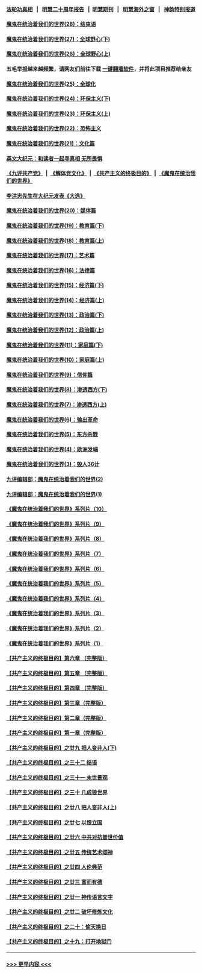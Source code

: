 #### [法轮功真相](https://github.com/gfw-breaker/truth/blob/master/README.md?t=0) &nbsp;&nbsp;|&nbsp;&nbsp; [明慧二十周年报告](https://github.com/gfw-breaker/mh-reports/blob/master/README.md?t=0) &nbsp;&nbsp;|&nbsp;&nbsp;[明慧期刊](https://github.com/gfw-breaker/mh-qikan) &nbsp;&nbsp;|&nbsp;&nbsp; [明慧海外之窗](https://github.com/gfw-breaker/mh-news/blob/master/README.md?t=0) &nbsp;&nbsp;|&nbsp;&nbsp; [神韵特别报道](https://github.com/gfw-breaker/mh-news/blob/master/shenyun.md?t=0)
#### [魔鬼在统治着我们的世界(28)：结束语](../pages/nsc422/n10936246.md?t=06291601) 
#### [魔鬼在统治着我们的世界(27)：全球野心(下)](../pages/nsc422/n10928319.md?t=06291601) 
#### [魔鬼在统治着我们的世界(26)：全球野心(上)](../pages/nsc422/n10900318.md?t=06291601) 
#### 五毛举报越来越频繁，请网友们前往下载 [一键翻墙软件](https://github.com/gfw-breaker/ssr-accounts)，并将此项目推荐给亲友
#### [魔鬼在统治着我们的世界(25)：全球化](../pages/nsc422/n10788205.md?t=06291601) 
#### [魔鬼在统治着我们的世界(24)：环保主义(下)](../pages/nsc422/n10695307.md?t=06291601) 
#### [魔鬼在统治着我们的世界(23)：环保主义(上)](../pages/nsc422/n10688613.md?t=06291601) 
#### [魔鬼在统治着我们的世界(22)：恐怖主义](../pages/nsc422/n10614727.md?t=06291601) 
#### [魔鬼在统治着我们的世界(21)：文化篇](../pages/nsc422/n10597706.md?t=06291601) 
#### [英文大纪元：和读者一起寻真相 无所畏惧](../pages/nsc422/n12542027.md?t=06291601) 
#### [《九评共产党》](https://github.com/begood0513/9ping.md/blob/master/README.md) &nbsp;|&nbsp; [《解体党文化》](../../../../jtdwh.md/blob/master/README.md)  &nbsp;|&nbsp; [《共产主义的终极目的》](../../../../gczydzjmd.md/blob/master/README.md) &nbsp;|&nbsp; [《魔鬼在统治我们的世界》](../../../../mgztzwmdsj.md/blob/master/README.md) 
#### [李洪志先生在大纪元发表《大选》](../pages/nsc422/n12534746.md?t=06291601) 
#### [魔鬼在统治着我们的世界(20)：媒体篇](../pages/nsc422/n10586579.md?t=06291601) 
#### [魔鬼在统治着我们的世界(19)：教育篇(下)](../pages/nsc422/n10564808.md?t=06291601) 
#### [魔鬼在统治着我们的世界(18)：教育篇(上)](../pages/nsc422/n10526970.md?t=06291601) 
#### [魔鬼在统治着我们的世界(17)：艺术篇](../pages/nsc422/n10499093.md?t=06291601) 
#### [魔鬼在统治着我们的世界(16)：法律篇](../pages/nsc422/n10485969.md?t=06291601) 
#### [魔鬼在统治着我们的世界(15)：经济篇(下)](../pages/nsc422/n10469975.md?t=06291601) 
#### [魔鬼在统治着我们的世界(14)：经济篇(上)](../pages/nsc422/n10457370.md?t=06291601) 
#### [魔鬼在统治着我们的世界(13)：政治篇(下)](../pages/nsc422/n10448270.md?t=06291601) 
#### [魔鬼在统治着我们的世界(12)：政治篇(上)](../pages/nsc422/n10444576.md?t=06291601) 
#### [魔鬼在统治着我们的世界(11)：家庭篇(下)](../pages/nsc422/n10440961.md?t=06291601) 
#### [魔鬼在统治着我们的世界(10)：家庭篇(上)](../pages/nsc422/n10435448.md?t=06291601) 
#### [魔鬼在统治着我们的世界(9)：信仰篇](../pages/nsc422/n10432159.md?t=06291601) 
#### [魔鬼在统治着我们的世界(8)：渗透西方(下)](../pages/nsc422/n10429603.md?t=06291601) 
#### [魔鬼在统治着我们的世界(7)：渗透西方(上)](../pages/nsc422/n10426013.md?t=06291601) 
#### [魔鬼在统治着我们的世界(6)：输出革命](../pages/nsc422/n10421536.md?t=06291601) 
#### [魔鬼在统治着我们的世界(5)：东方杀戮](../pages/nsc422/n10417707.md?t=06291601) 
#### [魔鬼在统治着我们的世界(4)：欧洲发端](../pages/nsc422/n10414890.md?t=06291601) 
#### [魔鬼在统治着我们的世界(3)：毁人36计](../pages/nsc422/n10411583.md?t=06291601) 
#### [九评编辑部：魔鬼在统治着我们的世界(2)](../pages/nsc422/n10410036.md?t=06291601) 
#### [九评编辑部：魔鬼在统治着我们的世界(1)](../pages/nsc422/n10406825.md?t=06291601) 
#### [《魔鬼在统治着我们的世界》系列片（10）](../pages/nsc422/n12292670.md?t=06291601) 
#### [《魔鬼在统治着我们的世界》系列片（9）](../pages/nsc422/n12290859.md?t=06291601) 
#### [《魔鬼在统治着我们的世界》系列片（8）](../pages/nsc422/n12287445.md?t=06291601) 
#### [《魔鬼在统治着我们的世界》系列片（7）](../pages/nsc422/n12283425.md?t=06291601) 
#### [《魔鬼在统治着我们的世界》系列片（6）](../pages/nsc422/n12282314.md?t=06291601) 
#### [《魔鬼在统治着我们的世界》系列片（5）](../pages/nsc422/n12281419.md?t=06291601) 
#### [《魔鬼在统治着我们的世界》系列片（4）](../pages/nsc422/n12274024.md?t=06291601) 
#### [《魔鬼在统治着我们的世界》系列片（3）](../pages/nsc422/n12271322.md?t=06291601) 
#### [《魔鬼在统治着我们的世界》系列片（2）](../pages/nsc422/n12269049.md?t=06291601) 
#### [《魔鬼在统治着我们的世界》系列片（1）](../pages/nsc422/n12267575.md?t=06291601) 
#### [【共产主义的终极目的】第六章 （完整版）](../pages/nsc422/n11428913.md?t=06291601) 
#### [【共产主义的终极目的】第五章 （完整版）](../pages/nsc422/n11428912.md?t=06291601) 
#### [【共产主义的终极目的】第四章 （完整版）](../pages/nsc422/n11428907.md?t=06291601) 
#### [【共产主义的终极目的】第三章（完整版）](../pages/nsc422/n11428848.md?t=06291601) 
#### [【共产主义的终极目的】第二章（完整版）](../pages/nsc422/n11428831.md?t=06291601) 
#### [【共产主义的终极目的】第一章（完整版）](../pages/nsc422/n11417651.md?t=06291601) 
#### [【共产主义的终极目的】之廿九 把人变非人(下)](../pages/nsc422/n11344140.md?t=06291601) 
#### [【共产主义的终极目的】之三十二 结语](../pages/nsc422/n11360535.md?t=06291601) 
#### [【共产主义的终极目的】之三十一 末世景观](../pages/nsc422/n11351129.md?t=06291601) 
#### [【共产主义的终极目的】之三十 几成狼世界](../pages/nsc422/n11348280.md?t=06291601) 
#### [【共产主义的终极目的】之廿八 把人变非人(上)](../pages/nsc422/n11340492.md?t=06291601) 
#### [【共产主义的终极目的】之廿七 以恨立国](../pages/nsc422/n11336944.md?t=06291601) 
#### [【共产主义的终极目的】之廿六 中共对抗普世价值](../pages/nsc422/n11324785.md?t=06291601) 
#### [【共产主义的终极目的】之廿五 传统艺术颂神](../pages/nsc422/n11296396.md?t=06291601) 
#### [【共产主义的终极目的】之廿四 人伦典范](../pages/nsc422/n11296397.md?t=06291601) 
#### [【共产主义的终极目的】之廿三 富而有德](../pages/nsc422/n11283598.md?t=06291601) 
#### [【共产主义的终极目的】之廿一 神传语言文字](../pages/nsc422/n11263265.md?t=06291601) 
#### [【共产主义的终极目的】之廿二 破坏修炼文化](../pages/nsc422/n11245728.md?t=06291601) 
#### [【共产主义的终极目的】之二十：偷天换日](../pages/nsc422/n11238846.md?t=06291601) 
#### [【共产主义的终极目的】之十九：打开地狱门](../pages/nsc422/n11206376.md?t=06291601) 

----
#### [ >>> 更早内容 <<< ](../indexes/nsc422-earlier.md)
